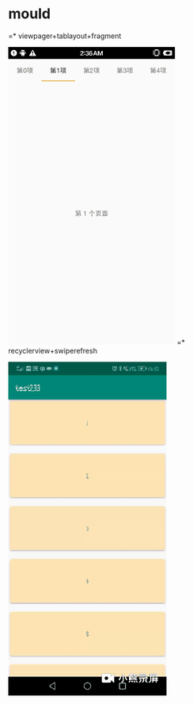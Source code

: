 # mould

=* viewpager+tablayout+fragment

![Image text](https://github.com/Xxxseventea/mould/blob/master/image/333.gif)
=* recyclerview+swiperefresh

![Image text](https://github.com/Xxxseventea/mould/blob/master/image/rv.gif)
